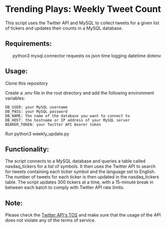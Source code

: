 <h1>Trending Plays: Weekly Tweet Count</h1>

This script uses the Twitter API and MySQL to collect tweets for a given list of tickers and updates their counts in a MySQL database.

<h2>Requirements:</h2>
<ul>
    python3
    mysql.connector
    requests
    os
    json
    time
    logging
    datetime
    dotenv
</ul>

<h2>Usage:</h2>

Clone this repository

Create a .env file in the root directory and add the following environment variables:

    DB_USER: your MySQL username
    DB_PASS: your MySQL password
    DB_NAME: the name of the database you want to connect to
    DB_HOST: the hostname or IP address of your MySQL server
    BEARER_TOKEN: your Twitter API bearer token

Run python3 weekly_update.py

<h2>Functionality:</h2>

The script connects to a MySQL database and queries a table called nasdaq_tickers for a list of symbols. It then uses the Twitter API to search for tweets containing each ticker symbol and the language set to English. The number of tweets for each ticker is then updated in the nasdaq_tickers table. The script updates 300 tickers at a time, with a 15-minute break in between each batch to comply with Twitter API rate limits.

<h2>Note:</h2>

Please check the <a href="https://developer.twitter.com/en/docs/twitter-api">Twitter API's TOS</a> and make sure that the usage of the API does not violate any of the terms of service.
